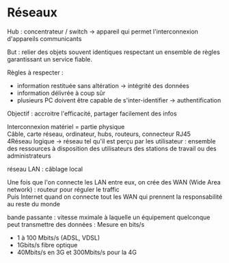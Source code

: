 # Réseaux 

Hub : concentrateur / switch -> appareil qui permet l'interconnexion d'appareils communicants  

But : relier des objets souvent identiques respectant un ensemble de règles garantissant un service fiable.  

Règles à respecter :  

- information restituée sans altération -> intégrité des données  
- information délivrée à coup sûr  
- plusieurs PC doivent être capable de s'inter-identifier -> authentification  

Objectif : accroitre l'efficacité, partager facilement des infos  

Interconnexion matériel = partie physique  
Câble, carte réseau, ordinateur, hubs, routeurs, connecteur RJ45  
4Réseau logique -> réseau tel qu'il est perçu par les utilisateur : ensemble des ressources à disposition des utilisateurs des stations de travail ou des administrateurs  

réseau LAN : câblage local  

Une fois que l'on connecte les LAN entre eux, on crée des WAN (Wide Area network) : routeur pour réguler le traffic  
Puis Internet quand on connecte tout les WAN qui prennent la responsabilité au reste du monde  

bande passante : vitesse mximale à laquelle un équipement quelconque peut transmettre des données : Mesure en bits/s  

- 1 à 100 Mbits/s (ADSL, VDSL)
- 1Gbits/s fibre optique
- 40Mbits/s en 3G et 300Mbits/s pour la 4G  

